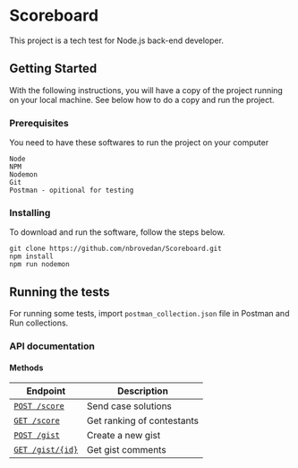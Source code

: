 # Scoreboard

This project is a tech test for Node.js back-end developer.

## Getting Started

With the following instructions, you will have a copy of the project running on your local machine. See below how to do a copy and run the project.

### Prerequisites

You need to have these softwares to run the project on your computer
```
Node
NPM
Nodemon
Git
Postman - opitional for testing
```

### Installing

To download and run the software, follow the steps below.
```
git clone https://github.com/nbrovedan/Scoreboard.git
npm install
npm run nodemon
```

## Running the tests

For running some tests, import `postman_collection.json` file in Postman and Run collections.

### API documentation

#### Methods
Endpoint | Description
------------ | -------------
[`POST /score`](./docs/post_score.md) | Send case solutions
[`GET /score`](./docs/get_score.md) | Get ranking of contestants
[`POST /gist`](./docs/post_gist.md) | Create a new gist
[`GET /gist/{id}`](./docs/get_gist.md) | Get gist comments 
